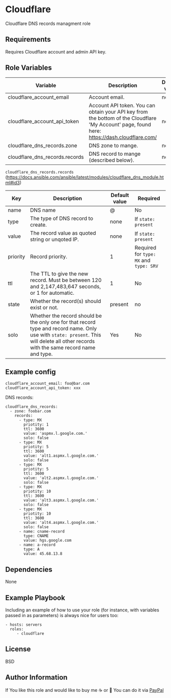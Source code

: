 Cloudflare
=========

Cloudflare DNS records managment role

Requirements
------------

Requires Cloudflare account and admin API key.

Role Variables
--------------

 Variable | Description | Default value | Required
------------ | ------------- | ------------- | -------------
cloudflare_account_email | Account email. | none | Yes
cloudflare_account_api_token | Account API token. You can obtain your API key from the bottom of the Cloudflare 'My Account' page, found here: https://dash.cloudflare.com/ | none | Yes
cloudflare_dns_records.zone | DNS zone to mange. | none | Yes
cloudflare_dns_records.records | DNS record to mange (described below). | none | Yes

```cloudflare_dns_records.records``` (https://docs.ansible.com/ansible/latest/modules/cloudflare_dns_module.html#id3)

 Key | Description | Default value | Required
------------ | ------------- | ------------- | -------------
name | DNS name | @ | No
type | The type of DNS record to create. | none | If `state: present`
value | The record value as quoted string or unqoted IP. | none | If `state: present`
priority | Record priority. | 1 | Required for `type: MX` and `type: SRV`
ttl | The TTL to give the new record. Must be between 120 and 2,147,483,647 seconds, or 1 for automatic. | 1 | No
state | Whether the record(s) should exist or not. | present | no
solo | Whether the record should be the only one for that record type and record name. Only use with `state: present`. This will delete all other records with the same record name and type. | Yes | No

Example config
--------------

```
cloudflare_account_email: foo@bar.com
cloudflare_account_api_token: xxx
```

DNS records:

```
cloudflare_dns_records:
  - zone: foobar.com
    records:
      - type: MX
        priotity: 1
        ttl: 3600
        value: 'aspmx.l.google.com.'
        solo: false
      - type: MX
        priotity: 5
        ttl: 3600
        value: 'alt1.aspmx.l.google.com.'
        solo: false
      - type: MX
        priotity: 5
        ttl: 3600
        value: 'alt2.aspmx.l.google.com.'
        solo: false
      - type: MX
        priotity: 10
        ttl: 3600
        value: 'alt3.aspmx.l.google.com.'
        solo: false
      - type: MX
        priotity: 10
        ttl: 3600
        value: 'alt4.aspmx.l.google.com.'
        solo: false
      - name: cname-record
        type: CNAME
        value: hgs.google.com
      - name: a-record
        type: A
        value: 45.68.13.8
```

Dependencies
------------

None

Example Playbook
----------------

Including an example of how to use your role (for instance, with variables passed in as parameters) is always nice for users too:

    - hosts: servers
      roles:
         - cloudflare

License
-------

BSD

Author Information
------------------

If You like this role and would like to buy me :coffee: or :beer: You can do it via [PayPal](https://www.paypal.com/cgi-bin/webscr?cmd=_donations&business=2NJYFLHNYJGU2&item_name=Ansible+Role+Development&currency_code=PLN&source=url)